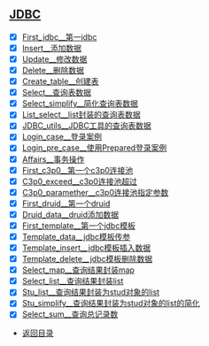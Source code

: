 
## [JDBC](JDBC)

- [x] [First_jdbc__第一jdbc](src/main/java/com/cpucode/java/jdbc/jdbc/First_jdbc.java)
- [x] [Insert__添加数据](src/main/java/com/cpucode/java/jdbc/jdbc/Insert.java)
- [x] [Update__修改数据](src/main/java/com/cpucode/java/jdbc/jdbc/Update.java)
- [x] [Delete__删除数据](src/main/java/com/cpucode/java/jdbc/jdbc/Delete.java)
- [x] [Create_table__创建表](src/main/java/com/cpucode/java/jdbc/jdbc/Create_table.java)
- [x] [Select__查询表数据](src/main/java/com/cpucode/java/jdbc/jdbc/Select.java)
- [x] [Select_simplify__简化查询表数据](src/main/java/com/cpucode/java/jdbc/jdbc/Select_simplify.java)
- [x] [List_select__list封装的查询表数据](src/main/java/com/cpucode/java/jdbc/jdbc/List_select.java)
- [x] [JDBC_utils__JDBC工具的查询表数据](src/main/java/com/cpucode/java/jdbc/jdbc/JDBC_utils.java)
- [x] [Login_case__登录案例](src/main/java/com/cpucode/java/jdbc/jdbc/Login_case.java)
- [x] [Login_pre_case__使用Prepared登录案例](src/main/java/com/cpucode/java/jdbc/jdbc/Login_pre_case.java)
- [x] [Affairs__事务操作](src/main/java/com/cpucode/java/jdbc/jdbc/Affairs.java)
- [x] [First_c3p0__第一个c3p0连接池](src/main/java/com/cpucode/java/template/datasource/c3p0/First_c3p0.java)
- [x] [C3p0_exceed__c3p0连接池超过](src/main/java/com/cpucode/java/template/datasource/c3p0/C3p0_exceed.java)
- [x] [C3p0_paramether__c3p0连接池指定参数](src/main/java/com/cpucode/java/template/datasource/c3p0/C3p0_paramether.java)
- [x] [First_druid__第一个druid](src/main/java/com/cpucode/java/template/datasource/druid/First_druid.java)
- [x] [Druid_data__druid添加数据](src/main/java/com/cpucode/java/template/datasource/druid/Druid_data.java)
- [x] [First_template__第一个jdbc模板](src/main/java/com/cpucode/java/template/template/First_template.java)
- [x] [Template_data__jdbc模板传参](src/main/java/com/cpucode/java/template/template/Template_data.java)
- [x] [Template_insert__jdbc模板插入数据](src/main/java/com/cpucode/java/template/template/Template_insert.java)
- [x] [Template_delete__jdbc模板删除数据](src/main/java/com/cpucode/java/template/template/Template_delete.java)
- [x] [Select_map__查询结果封装map](src/main/java/com/cpucode/java/template/template/Select_map.java)
- [x] [Select_list__查询结果封装list](src/main/java/com/cpucode/java/template/template/Select_list.java)
- [x] [Stu_list__查询结果封装为stud对象的list](src/main/java/com/cpucode/java/template/template/Stu_list.java)
- [x] [Stu_simplify__查询结果封装为stud对象的list的简化](src/main/java/com/cpucode/java/template/template/Stu_simplify.java)
- [x] [Select_sum__查询总记录数](src/main/java/com/cpucode/java/template/template/Select_sum.java)

- [返回目录](#文件目录)

